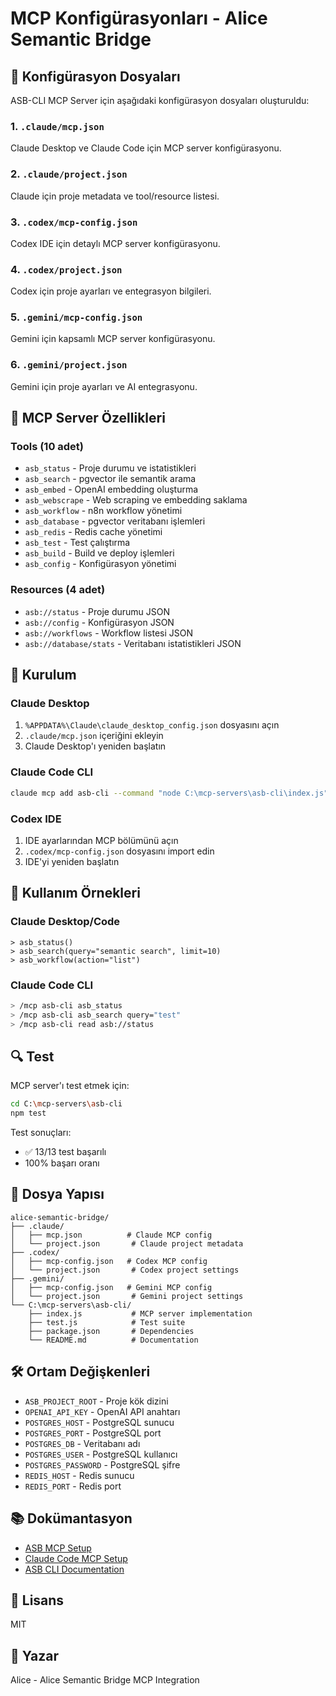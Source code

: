 # MCP Konfigürasyonları - Alice Semantic Bridge

## 📁 Konfigürasyon Dosyaları

ASB-CLI MCP Server için aşağıdaki konfigürasyon dosyaları oluşturuldu:

### 1. `.claude/mcp.json`
Claude Desktop ve Claude Code için MCP server konfigürasyonu.

### 2. `.claude/project.json`
Claude için proje metadata ve tool/resource listesi.

### 3. `.codex/mcp-config.json`
Codex IDE için detaylı MCP server konfigürasyonu.

### 4. `.codex/project.json`
Codex için proje ayarları ve entegrasyon bilgileri.

### 5. `.gemini/mcp-config.json`
Gemini için kapsamlı MCP server konfigürasyonu.

### 6. `.gemini/project.json`
Gemini için proje ayarları ve AI entegrasyonu.

## 🚀 MCP Server Özellikleri

### Tools (10 adet)
- `asb_status` - Proje durumu ve istatistikleri
- `asb_search` - pgvector ile semantik arama
- `asb_embed` - OpenAI embedding oluşturma
- `asb_webscrape` - Web scraping ve embedding saklama
- `asb_workflow` - n8n workflow yönetimi
- `asb_database` - pgvector veritabanı işlemleri
- `asb_redis` - Redis cache yönetimi
- `asb_test` - Test çalıştırma
- `asb_build` - Build ve deploy işlemleri
- `asb_config` - Konfigürasyon yönetimi

### Resources (4 adet)
- `asb://status` - Proje durumu JSON
- `asb://config` - Konfigürasyon JSON
- `asb://workflows` - Workflow listesi JSON
- `asb://database/stats` - Veritabanı istatistikleri JSON

## 🔧 Kurulum

### Claude Desktop
1. `%APPDATA%\Claude\claude_desktop_config.json` dosyasını açın
2. `.claude/mcp.json` içeriğini ekleyin
3. Claude Desktop'ı yeniden başlatın

### Claude Code CLI
```bash
claude mcp add asb-cli --command "node C:\mcp-servers\asb-cli\index.js"
```

### Codex IDE
1. IDE ayarlarından MCP bölümünü açın
2. `.codex/mcp-config.json` dosyasını import edin
3. IDE'yi yeniden başlatın

## 📝 Kullanım Örnekleri

### Claude Desktop/Code
```
> asb_status()
> asb_search(query="semantic search", limit=10)
> asb_workflow(action="list")
```

### Claude Code CLI
```bash
> /mcp asb-cli asb_status
> /mcp asb-cli asb_search query="test"
> /mcp asb-cli read asb://status
```

## 🔍 Test

MCP server'ı test etmek için:
```bash
cd C:\mcp-servers\asb-cli
npm test
```

Test sonuçları:
- ✅ 13/13 test başarılı
- 100% başarı oranı

## 📂 Dosya Yapısı

```
alice-semantic-bridge/
├── .claude/
│   ├── mcp.json          # Claude MCP config
│   └── project.json       # Claude project metadata
├── .codex/
│   ├── mcp-config.json   # Codex MCP config
│   └── project.json       # Codex project settings
├── .gemini/
│   ├── mcp-config.json   # Gemini MCP config
│   └── project.json       # Gemini project settings
└── C:\mcp-servers\asb-cli/
    ├── index.js           # MCP server implementation
    ├── test.js            # Test suite
    ├── package.json       # Dependencies
    └── README.md          # Documentation
```

## 🛠️ Ortam Değişkenleri

- `ASB_PROJECT_ROOT` - Proje kök dizini
- `OPENAI_API_KEY` - OpenAI API anahtarı
- `POSTGRES_HOST` - PostgreSQL sunucu
- `POSTGRES_PORT` - PostgreSQL port
- `POSTGRES_DB` - Veritabanı adı
- `POSTGRES_USER` - PostgreSQL kullanıcı
- `POSTGRES_PASSWORD` - PostgreSQL şifre
- `REDIS_HOST` - Redis sunucu
- `REDIS_PORT` - Redis port

## 📚 Dokümantasyon

- [ASB MCP Setup](ASB_MCP_SETUP.md)
- [Claude Code MCP Setup](CLAUDE_CODE_MCP_SETUP.md)
- [ASB CLI Documentation](ASB_CLI_DOCUMENTATION.md)

## 📄 Lisans

MIT

## 👤 Yazar

Alice - Alice Semantic Bridge MCP Integration